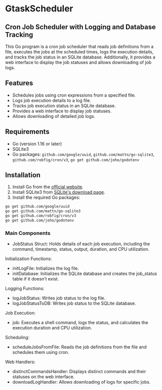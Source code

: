# GtaskScheduler

## Cron Job Scheduler with Logging and Database Tracking

This Go program is a cron job scheduler that reads job definitions from a file, executes the jobs at the scheduled times, logs the execution details, and tracks the job status in an SQLite database. Additionally, it provides a web interface to display the job statuses and allows downloading of job logs.

## Features

- Schedules jobs using cron expressions from a specified file.
- Logs job execution details to a log file.
- Tracks job execution status in an SQLite database.
- Provides a web interface to display job statuses.
- Allows downloading of detailed job logs.

## Requirements

- Go (version 1.16 or later)
- SQLite3
- Go packages: `github.com/google/uuid`, `github.com/mattn/go-sqlite3`, `github.com/robfig/cron/v3`, `go get github.com/joho/godotenv`

## Installation

1. Install Go from the [official website](https://golang.org/dl/).
2. Install SQLite3 from [SQLite's download page](https://www.sqlite.org/download.html).
3. Install the required Go packages:

```sh
go get github.com/google/uuid
go get github.com/mattn/go-sqlite3
go get github.com/robfig/cron/v3
go get github.com/joho/godotenv
```

### Main Components

- JobStatus Struct: Holds details of each job execution, including the command, timestamp, status, output, duration, and CPU utilization.

Initialization Functions:

- initLogFile: Initializes the log file.
- initDatabase: Initializes the SQLite database and creates the job_status table if it doesn't exist.

Logging Functions:

- logJobStatus: Writes job status to the log file.
- logJobStatusToDB: Writes job status to the SQLite database.

Job Execution:

- job: Executes a shell command, logs the status, and calculates the execution duration and CPU utilization.

Scheduling:

- scheduleJobsFromFile: Reads the job definitions from the file and schedules them using cron.

Web Handlers:

- distinctCommandsHandler: Displays distinct commands and their statuses on the web interface.
- downloadLogHandler: Allows downloading of logs for specific jobs.
